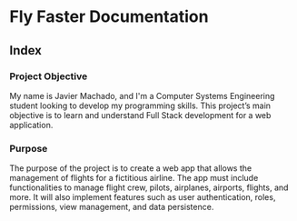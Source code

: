 # Fly Faster Documentation

## Index

### Project Objective
My name is Javier Machado, and I'm a Computer Systems Engineering student looking to develop my programming skills. This project’s main objective is to learn and understand Full Stack development for a web application.
### Purpose
The purpose of the project is to create a web app that allows the management of flights for a fictitious airline. The app must include functionalities to manage flight crew, pilots, airplanes, airports, flights, and more. It will also implement features such as user authentication, roles, permissions, view management, and data persistence. 
